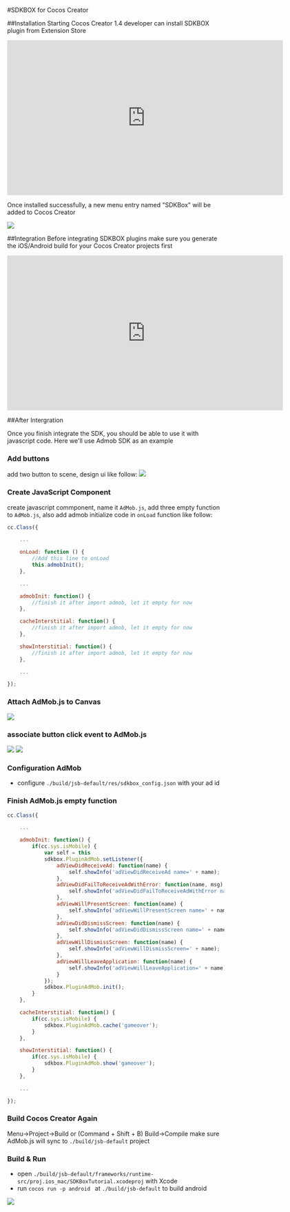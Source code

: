 #SDKBOX for Cocos Creator

##Installation
Starting Cocos Creator 1.4 developer can install SDKBOX plugin from Extension Store

<iframe src='https://gfycat.com/ifr/ConsciousSomberGerenuk' frameborder='0' scrolling='no' width='640' height='360' allowfullscreen></iframe>

Once installed successfully, a new menu entry named "SDKBox" will be added to Cocos Creator

![](../imgs/ccc_tutorial_sdkbox_menu.png)

##Integration
Before integrating SDKBOX plugins make sure you generate the iOS/Android build for your Cocos Creator projects first

<iframe src='https://gfycat.com/ifr/EntireLinearBeetle' frameborder='0' scrolling='no' width='640' height='360' allowfullscreen></iframe>


##After Intergration

Once you finish integrate the SDK, you should be able to use it with javascript code. Here we'll use Admob SDK as an example

### Add buttons

add two button to scene, design ui like follow:
![](../imgs/ccc_tutorial_ui_design.png)

### Create JavaScript Component

create javascript commponent, name it `AdMob.js`, add three empty function to `AdMob.js`, also add admob initialize code in `onLoad` function like follow:

```js
cc.Class({

    ...

    onLoad: function () {
        //Add this line to onLoad
        this.admobInit();
    },

    ...

    admobInit: function() {
        //finish it after import admob, let it empty for now
    },

    cacheInterstitial: function() {
        //finish it after import admob, let it empty for now
    },

    showInterstitial: function() {
        //finish it after import admob, let it empty for now
    },

    ...

});
```

### Attach AdMob.js to Canvas

![](../imgs/ccc_tutorial_canvas_script.png)

### associate button click event to AdMob.js

![](../imgs/ccc_tutorial_btn_cache_script.png)
![](../imgs/ccc_tutorial_btn_show_script.png)

### Configuration AdMob

* configure `./build/jsb-default/res/sdkbox_config.json` with your ad id


### Finish AdMob.js empty function

```js
cc.Class({

    ...

    admobInit: function() {
        if(cc.sys.isMobile) {
            var self = this
            sdkbox.PluginAdMob.setListener({
                adViewDidReceiveAd: function(name) {
                    self.showInfo('adViewDidReceiveAd name=' + name);
                },
                adViewDidFailToReceiveAdWithError: function(name, msg) {
                    self.showInfo('adViewDidFailToReceiveAdWithError name=' + name + ' msg=' + msg);
                },
                adViewWillPresentScreen: function(name) {
                    self.showInfo('adViewWillPresentScreen name=' + name);
                },
                adViewDidDismissScreen: function(name) {
                    self.showInfo('adViewDidDismissScreen name=' + name);
                },
                adViewWillDismissScreen: function(name) {
                    self.showInfo('adViewWillDismissScreen=' + name);
                },
                adViewWillLeaveApplication: function(name) {
                    self.showInfo('adViewWillLeaveApplication=' + name);
                }
            });
            sdkbox.PluginAdMob.init();
        }
    },

    cacheInterstitial: function() {
        if(cc.sys.isMobile) {
            sdkbox.PluginAdMob.cache('gameover');
        }
    },

    showInterstitial: function() {
        if(cc.sys.isMobile) {
            sdkbox.PluginAdMob.show('gameover');
        }
    },

    ...

});
```

### Build Cocos Creator Again

Menu->Project->Build or (Command + Shift + B)
Build->Compile
make sure AdMob.js will sync to `./build/jsb-default` project

### Build & Run

* open `./build/jsb-default/frameworks/runtime-src/proj.ios_mac/SDKBoxTutorial.xcodeproj` with Xcode
* run `cocos run -p android ` at `./build/jsb-default` to build android

![](../imgs/ccc_tutorial_admob_intistial_show.png)


